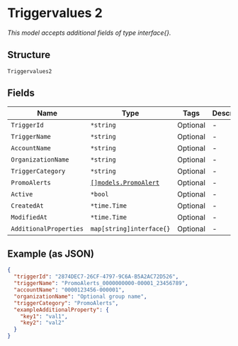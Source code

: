
# Triggervalues 2

*This model accepts additional fields of type interface{}.*

## Structure

`Triggervalues2`

## Fields

| Name | Type | Tags | Description |
|  --- | --- | --- | --- |
| `TriggerId` | `*string` | Optional | - |
| `TriggerName` | `*string` | Optional | - |
| `AccountName` | `*string` | Optional | - |
| `OrganizationName` | `*string` | Optional | - |
| `TriggerCategory` | `*string` | Optional | - |
| `PromoAlerts` | [`[]models.PromoAlert`](../../doc/models/promo-alert.md) | Optional | - |
| `Active` | `*bool` | Optional | - |
| `CreatedAt` | `*time.Time` | Optional | - |
| `ModifiedAt` | `*time.Time` | Optional | - |
| `AdditionalProperties` | `map[string]interface{}` | Optional | - |

## Example (as JSON)

```json
{
  "triggerId": "2874DEC7-26CF-4797-9C6A-B5A2AC72D526",
  "triggerName": "PromoAlerts_0000000000-00001_23456789",
  "accountName": "0000123456-000001",
  "organizationName": "Optional group name",
  "triggerCategory": "PromoAlerts",
  "exampleAdditionalProperty": {
    "key1": "val1",
    "key2": "val2"
  }
}
```

